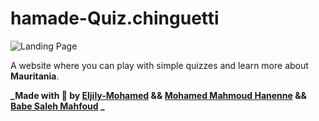 # hamade-Quiz.chinguetti

![Landing Page](https://github.com/babe-saleh-mahfoud/Chinguetti-Quizz/blob/master/screenshots/firstShot.png?raw=true)

A website where you can play with simple quizzes and learn more about **Mauritania**.

**_Made with 🖤 by [Eljily-Mohamed](https://github.com/hamade-kj) && [Mohamed Mahmoud Hanenne](https://github.com/mohamed-mahmoud-hanenne) && [Babe Saleh Mahfoud](https://github.com/babe-saleh-mahfoud) _**
